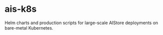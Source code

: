 # ais-k8s

Helm charts and production scripts for large-scale AIStore deployments on bare-metal Kubernetes.